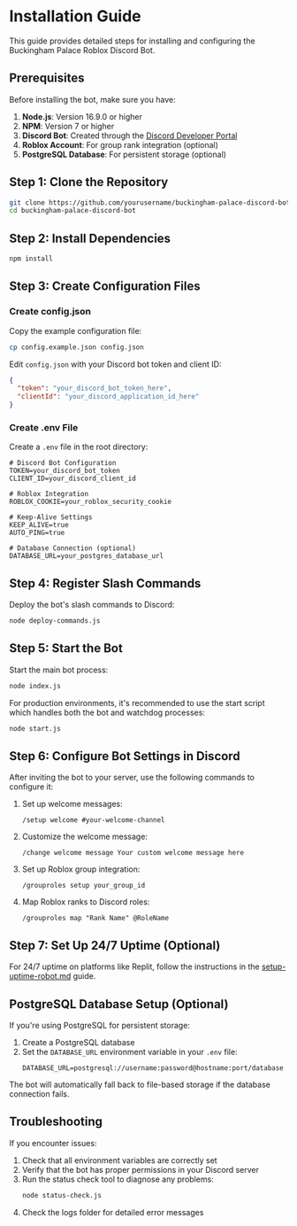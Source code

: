 # Installation Guide

This guide provides detailed steps for installing and configuring the Buckingham Palace Roblox Discord Bot.

## Prerequisites

Before installing the bot, make sure you have:

1. **Node.js**: Version 16.9.0 or higher
2. **NPM**: Version 7 or higher
3. **Discord Bot**: Created through the [Discord Developer Portal](https://discord.com/developers/applications)
4. **Roblox Account**: For group rank integration (optional)
5. **PostgreSQL Database**: For persistent storage (optional)

## Step 1: Clone the Repository

```bash
git clone https://github.com/yourusername/buckingham-palace-discord-bot.git
cd buckingham-palace-discord-bot
```

## Step 2: Install Dependencies

```bash
npm install
```

## Step 3: Create Configuration Files

### Create config.json

Copy the example configuration file:

```bash
cp config.example.json config.json
```

Edit `config.json` with your Discord bot token and client ID:

```json
{
  "token": "your_discord_bot_token_here",
  "clientId": "your_discord_application_id_here"
}
```

### Create .env File

Create a `.env` file in the root directory:

```
# Discord Bot Configuration
TOKEN=your_discord_bot_token
CLIENT_ID=your_discord_client_id

# Roblox Integration
ROBLOX_COOKIE=your_roblox_security_cookie

# Keep-Alive Settings
KEEP_ALIVE=true
AUTO_PING=true

# Database Connection (optional)
DATABASE_URL=your_postgres_database_url
```

## Step 4: Register Slash Commands

Deploy the bot's slash commands to Discord:

```bash
node deploy-commands.js
```

## Step 5: Start the Bot

Start the main bot process:

```bash
node index.js
```

For production environments, it's recommended to use the start script which handles both the bot and watchdog processes:

```bash
node start.js
```

## Step 6: Configure Bot Settings in Discord

After inviting the bot to your server, use the following commands to configure it:

1. Set up welcome messages:
   ```
   /setup welcome #your-welcome-channel
   ```

2. Customize the welcome message:
   ```
   /change welcome message Your custom welcome message here
   ```

3. Set up Roblox group integration:
   ```
   /grouproles setup your_group_id
   ```

4. Map Roblox ranks to Discord roles:
   ```
   /grouproles map "Rank Name" @RoleName
   ```

## Step 7: Set Up 24/7 Uptime (Optional)

For 24/7 uptime on platforms like Replit, follow the instructions in the [setup-uptime-robot.md](../setup-uptime-robot.md) guide.

## PostgreSQL Database Setup (Optional)

If you're using PostgreSQL for persistent storage:

1. Create a PostgreSQL database
2. Set the `DATABASE_URL` environment variable in your `.env` file:
   ```
   DATABASE_URL=postgresql://username:password@hostname:port/database
   ```

The bot will automatically fall back to file-based storage if the database connection fails.

## Troubleshooting

If you encounter issues:

1. Check that all environment variables are correctly set
2. Verify that the bot has proper permissions in your Discord server
3. Run the status check tool to diagnose any problems:
   ```bash
   node status-check.js
   ```
4. Check the logs folder for detailed error messages